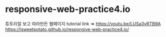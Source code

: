 # responsive-web-practice4.io
튜토리얼 보고 따라만든 웹페이지
tutorial link => https://youtu.be/LUSa3yRTB9A
https://jsweetpotato.github.io/responsive-web-practice4.io/

